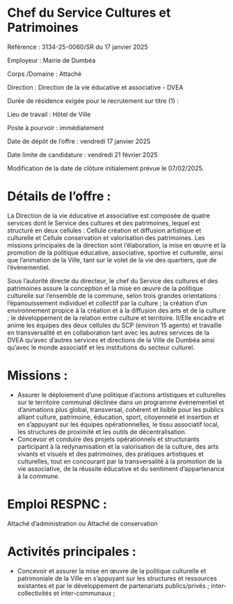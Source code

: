 # Chef du Service Cultures et Patrimoines

Référence : 3134-25-0060/SR du 17 janvier 2025

Employeur : Mairie de Dumbéa

Corps /Domaine : Attaché

Direction : Direction de la vie éducative et associative - DVEA

Durée de résidence exigée pour le recrutement sur titre (1) :

Lieu de travail : Hôtel de Ville

Poste à pourvoir : immédiatement

Date de dépôt de l’offre : vendredi 17 janvier 2025

Date limite de candidature : vendredi 21 février 2025

Modification de la date de clôture initialement prévue le 07/02/2025.

# Détails de l’offre :

La Direction de la vie éducative et associative est composée de quatre services dont le Service des cultures et des patrimoines, lequel est structuré en deux cellules : Cellule création et diffusion artistique et culturelle et Cellule conservation et valorisation des patrimoines. Les missions principales de la direction sont l’élaboration, la mise en œuvre et la promotion de la politique éducative, associative, sportive et culturelle, ainsi que l’animation de la Ville, tant sur le volet de la vie des quartiers, que de l’évènementiel.

Sous l’autorité directe du directeur, le chef du Service des cultures et des patrimoines assure la conception et la mise en œuvre de la politique culturelle sur l’ensemble de la commune, selon trois grandes orientations : l’épanouissement individuel et collectif par la culture ; la création d’un environnement propice à la création et à la diffusion des arts et de la culture ; le développement de la relation entre culture et territoire. Il/Elle encadre et anime les équipes des deux cellules du SCP (environ 15 agents) et travaille en transversalité et en collaboration tant avec les autres services de la DVEA qu’avec d’autres services et directions de la Ville de Dumbéa ainsi qu’avec le monde associatif et les institutions du secteur culturel.

# Missions :

- Assurer le déploiement d’une politique d’actions artistiques et culturelles sur le territoire communal déclinée dans un programme évènementiel et d’animations plus global, transversal, cohérent et lisible pour les publics alliant culture, patrimoine, éducation, sport, citoyenneté et insertion et en s’appuyant sur les équipes opérationnelles, le tissu associatif local, les structures de proximité et les outils de décentralisation.
- Concevoir et conduire des projets opérationnels et structurants participant à la redynamisation et la valorisation de la culture, des arts vivants et visuels et des patrimoines, des pratiques artistiques et culturelles, tout en concourant par la transversalité à la promotion de la vie associative, de la réussite éducative et du sentiment d’appartenance à la commune.

# Emploi RESPNC :

Attaché d’administration ou Attaché de conservation

# Activités principales :

- Concevoir et assurer la mise en œuvre de la politique culturelle et patrimoniale de la Ville en s’appuyant sur les structures et ressources existantes et par le développement de partenariats publics/privés ; inter-collectivités et inter-communaux ;